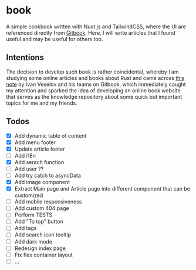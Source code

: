 # book

A simple cookbook written with Nuxt.js and TailwindCSS, where the UI are referenced directly from [Gitbook](https://www.gitbook.com/). Here, I will write articles that I found useful and may be useful for others too.

## Intentions

The decision to develop such book is rather coincidental, whereby I am studying some online articles and books about Rust and came across [this note](https://notes.iveselov.info/programming/cheatsheet-rust-option-vs-haskell-maybe) by Ivan Veselov and his teams on Gitbook, which immediately caught my attention and sparked the idea of developing an online book website that serves as the knowledge repository about some quick but important topics for me and my friends.

## Todos

- [x] Add dynamic table of content
- [x] Add menu footer
- [x] Update article footer
- [ ] Add i18n
- [x] Add serach function
- [ ] Add user ??
- [ ] Add try catch to asyncData
- [x] Add image component
- [x] Extract Main page and Article page into different component that can be customized
- [ ] Add mobile responsiveness
- [ ] Add custom 404 page
- [ ] Perform TESTS
- [ ] Add "To top" button
- [ ] Add tags
- [ ] Add search icon tooltip
- [ ] Add dark mode
- [ ] Redesign index page
- [ ] Fix flex container layout
- [ ] ...
